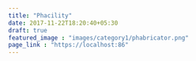 ```yaml
---
title: "Phacility"
date: 2017-11-22T18:20:40+05:30
draft: true
featured_image : "images/category1/phabricator.png"
page_link : "https://localhost:86"
---
```



